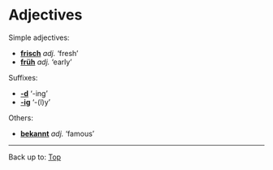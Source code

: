 # Adjectives

Simple adjectives:
- **[frisch](f/fr/frisch.md)** *adj.* ‘fresh’
- **[früh](f/fr/frueh.md)** *adj.* ‘early’

Suffixes:
- **[-d](suffixes/_d.md)** ‘-ing’
- **[-ig](suffixes/_ig.md)** ‘-(l)y’

Others:
- **[bekannt](b/be/bekannt.md)** *adj.* ‘famous’

----

Back up to: [Top](../index.md)
